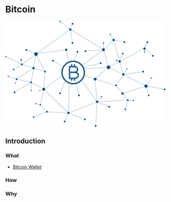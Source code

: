 # Bitcoin
![alt tag](./pic/bitcoin-network.svg)
## Introduction
### What
  - [Bitcoin Wallet](https://blockchain.info/wallet/bitcoin-faq)
### How
### Why
